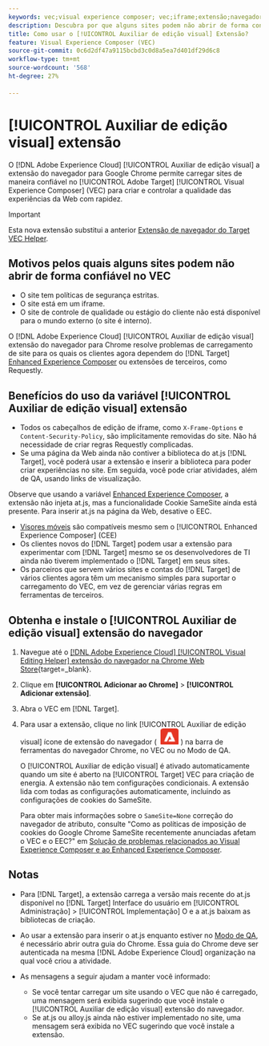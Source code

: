 ```yaml
---
keywords: vec;visual experience composer; vec;iframe;extensão;navegador
description: Descubra por que alguns sites podem não abrir de forma confiável no [!UICONTROL Visual Experience Composer] (VEC). O [!UICONTROL Auxiliar de edição visual] a extensão do navegador permite carregar sites de maneira confiável no VEC.
title: Como usar o [!UICONTROL Auxiliar de edição visual] Extensão?
feature: Visual Experience Composer (VEC)
source-git-commit: 0c6d2df47a9115bcbd3c0d8a5ea7d401df29d6c8
workflow-type: tm+mt
source-wordcount: '568'
ht-degree: 27%

---
```


# [!UICONTROL Auxiliar de edição visual] extensão

O [!DNL Adobe Experience Cloud] [!UICONTROL Auxiliar de edição visual] a extensão do navegador para Google Chrome permite carregar sites de maneira confiável no [!UICONTROL Adobe Target] [!UICONTROL Visual Experience Composer] (VEC) para criar e controlar a qualidade das experiências da Web com rapidez.

>[!IMPORTANT]
>
>Esta nova extensão substitui a anterior [Extensão de navegador do Target VEC Helper](/help/main/c-experiences/c-visual-experience-composer/r-troubleshoot-composer/vec-helper-browser-extension.md).

## Motivos pelos quais alguns sites podem não abrir de forma confiável no VEC

* O site tem políticas de segurança estritas.
* O site está em um iframe.
* O site de controle de qualidade ou estágio do cliente não está disponível para o mundo externo (o site é interno).

O [!DNL Adobe Experience Cloud] [!UICONTROL Auxiliar de edição visual] extensão do navegador para Chrome resolve problemas de carregamento de site para os quais os clientes agora dependem do [!DNL Target] [Enhanced Experience Composer](/help/main/administrating-target/visual-experience-composer-set-up.md#eec) ou extensões de terceiros, como Requestly.

## Benefícios do uso da variável [!UICONTROL Auxiliar de edição visual] extensão

* Todos os cabeçalhos de edição de iframe, como `X-Frame-Options` e `Content-Security-Policy`, são implicitamente removidas do site. Não há necessidade de criar regras Requestly complicadas.
* Se uma página da Web ainda não contiver a biblioteca do at.js [!DNL Target], você poderá usar a extensão e inserir a biblioteca para poder criar experiências no site. Em seguida, você pode criar atividades, além de QA, usando links de visualização.

Observe que usando a variável [Enhanced Experience Composer](/help/main/administrating-target/visual-experience-composer-set-up.md#eec), a extensão não injeta at.js, mas a funcionalidade Cookie SameSite ainda está presente. Para inserir at.js na página da Web, desative o EEC.

* [Visores móveis](/help/main/c-experiences/c-visual-experience-composer/mobile-viewports.md) são compatíveis mesmo sem o [!UICONTROL Enhanced Experience Composer] (CEE)
* Os clientes novos do [!DNL Target] podem usar a extensão para experimentar com [!DNL Target] mesmo se os desenvolvedores de TI ainda não tiverem implementado o [!DNL Target] em seus sites.
* Os parceiros que servem vários sites e contas do [!DNL Target] de vários clientes agora têm um mecanismo simples para suportar o carregamento do VEC, em vez de gerenciar várias regras em ferramentas de terceiros.

## Obtenha e instale o [!UICONTROL Auxiliar de edição visual] extensão do navegador

1. Navegue até o [[!DNL Adobe Experience Cloud] [!UICONTROL Visual Editing Helper] extensão do navegador na Chrome Web Store](https://chrome.google.com/webstore/detail/adobe-experience-cloud-vi/kgmjjkfjacffaebgpkpcllakjifppnca){target=_blank}.
1. Clique em **[!UICONTROL Adicionar ao Chrome]** > **[!UICONTROL Adicionar extensão]**.
1. Abra o VEC em [!DNL Target].
1. Para usar a extensão, clique no link [!UICONTROL Auxiliar de edição visual] ícone de extensão do navegador ( ![Ícone da extensão de edição visual](/help/main/c-experiences/c-visual-experience-composer/r-troubleshoot-composer/assets/visual-editing-helper.png) ) na barra de ferramentas do navegador Chrome, no VEC ou no Modo de QA.

   O [!UICONTROL Auxiliar de edição visual] é ativado automaticamente quando um site é aberto na [!UICONTROL Target] VEC para criação de energia. A extensão não tem configurações condicionais. A extensão lida com todas as configurações automaticamente, incluindo as configurações de cookies do SameSite.

   Para obter mais informações sobre o `SameSite=None` correção do navegador de atributo, consulte &quot;Como as políticas de imposição de cookies do Google Chrome SameSite recentemente anunciadas afetam o VEC e o EEC?&quot; em [Solução de problemas relacionados ao Visual Experience Composer e ao Enhanced Experience Composer](/help/main/c-experiences/c-visual-experience-composer/r-troubleshoot-composer/issues-related-to-the-visual-experience-composer-vec-and-enhanced-experience-composer-eec.md).

## Notas

* Para [!DNL Target], a extensão carrega a versão mais recente do at.js disponível no [!DNL Target] Interface do usuário em [!UICONTROL Administração] > [!UICONTROL Implementação] O e a at.js baixam as bibliotecas de criação.
* Ao usar a extensão para inserir o at.js enquanto estiver no [Modo de QA](/help/main/c-activities/c-activity-qa/activity-qa.md), é necessário abrir outra guia do Chrome. Essa guia do Chrome deve ser autenticada na mesma [!DNL Adobe Experience Cloud] organização na qual você criou a atividade.
* As mensagens a seguir ajudam a manter você informado:

   * Se você tentar carregar um site usando o VEC que não é carregado, uma mensagem será exibida sugerindo que você instale o [!UICONTROL Auxiliar de edição visual] extensão do navegador.
   * Se at.js ou alloy.js ainda não estiver implementado no site, uma mensagem será exibida no VEC sugerindo que você instale a extensão.



